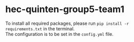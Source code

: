 # hec-quinten-group5-team1
To install all required packages, please run `pip install -r requirements.txt` in the terminal.  
The configuration is to be set in the `config.yml` file. 
